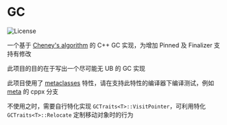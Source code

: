 GC
====

![License](https://img.shields.io/badge/license-MIT-blue.svg)

一个基于 [Cheney's algorithm](https://en.wikipedia.org/wiki/Cheney%27s_algorithm) 的 C++ GC 实现，为增加 Pinned 及 Finalizer 支持有修改

此项目的目的在于写出一个尽可能无 UB 的 GC 实现

此项目使用了 [metaclasses](https://wg21.link/p0707) 特性，请在支持此特性的编译器下编译测试，例如 [meta](https://github.com/lock3/meta) 的 cppx 分支

不使用之时，需要自行特化实现 `GCTraits<T>::VisitPointer`，可利用特化 `GCTraits<T>::Relocate` 定制移动对象时的行为

